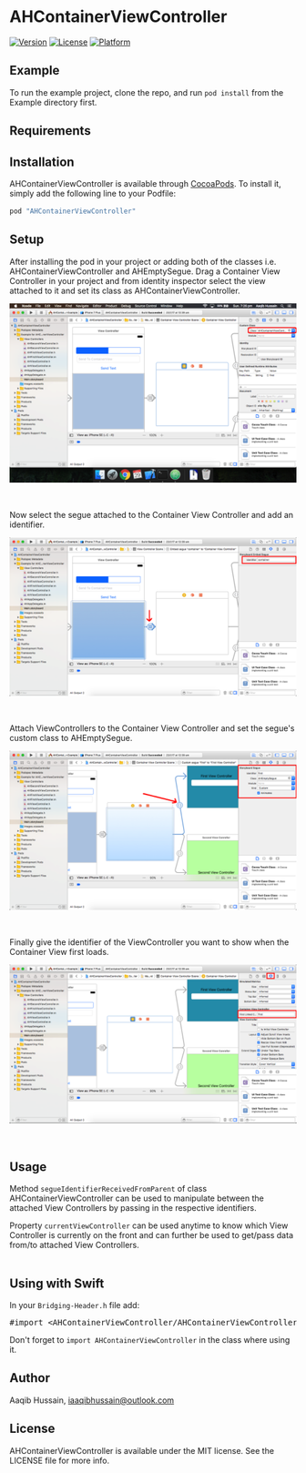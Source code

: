 # AHContainerViewController


[![Version](https://img.shields.io/cocoapods/v/AHContainerViewController.svg?style=flat)](http://cocoapods.org/pods/AHContainerViewController)
[![License](https://img.shields.io/cocoapods/l/AHContainerViewController.svg?style=flat)](http://cocoapods.org/pods/AHContainerViewController)
[![Platform](https://img.shields.io/cocoapods/p/AHContainerViewController.svg?style=flat)](http://cocoapods.org/pods/AHContainerViewController)

## Example

To run the example project, clone the repo, and run `pod install` from the Example directory first.

## Requirements

## Installation

AHContainerViewController is available through [CocoaPods](http://cocoapods.org). To install
it, simply add the following line to your Podfile:

```ruby
pod "AHContainerViewController"
```

## Setup 
After installing the pod in your project or adding both of the classes i.e. AHContainerViewController and AHEmptySegue. Drag a Container View Controller in your project and from identity inspector select the view attached to it and set its class as AHContainerViewController.

![alt tag](https://github.com/iaaqib/AHContainerViewController/blob/master/Screenshots/Screen%20Shot%202017-01-29%20at%207.26.35%20pm.png)

</br>

Now select the segue attached to the Container View Controller and add an identifier.

![alt tag](https://github.com/iaaqib/AHContainerViewController/blob/master/Screenshots/Screen%20Shot%202017-01-29%20at%207.27.20%20pm.png)

</br>

Attach ViewControllers to the Container View Controller and set the segue's custom class to AHEmptySegue.

![alt tag](https://github.com/iaaqib/AHContainerViewController/blob/master/Screenshots/Screen%20Shot%202017-01-29%20at%207.27.59%20pm.png)

</br>

Finally give the identifier of the ViewController you want to show when the Container View first loads.


![alt tag](https://github.com/iaaqib/AHContainerViewController/blob/master/Screenshots/Screen%20Shot%202017-01-29%20at%207.28.27%20pm.png)

</br>

## Usage 

Method <code>segueIdentifierReceivedFromParent</code> of class AHContainerViewController can be used to manipulate between the attached View Controllers by passing in the respective identifiers.

Property <code>currentViewController</code> can be used anytime to know which View Controller is currently on the front and can further be used to get/pass data from/to attached View Controllers.  
</br>
## Using with Swift

In your <code>Bridging-Header.h</code> file add:
<pre>#import <&zwj;AHContainerViewController/AHContainerViewController.h&zwj;> </pre>
Don't forget to <code>import AHContainerViewController</code> in the class where using it.

## Author

Aaqib Hussain, iaaqibhussain@outlook.com

## License

AHContainerViewController is available under the MIT license. See the LICENSE file for more info.
